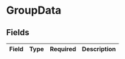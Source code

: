 # GroupData


## Fields

| Field       | Type        | Required    | Description |
| ----------- | ----------- | ----------- | ----------- |